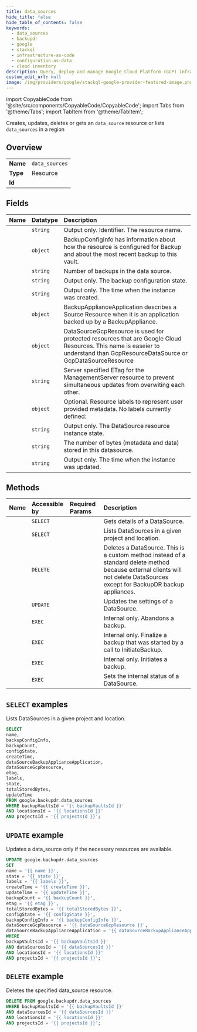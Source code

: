 ```yaml
---
title: data_sources
hide_title: false
hide_table_of_contents: false
keywords:
  - data_sources
  - backupdr
  - google
  - stackql
  - infrastructure-as-code
  - configuration-as-data
  - cloud inventory
description: Query, deploy and manage Google Cloud Platform (GCP) infrastructure and resources using SQL
custom_edit_url: null
image: /img/providers/google/stackql-google-provider-featured-image.png
---
```


import CopyableCode from '@site/src/components/CopyableCode/CopyableCode';
import Tabs from '@theme/Tabs';
import TabItem from '@theme/TabItem';

Creates, updates, deletes or gets an <code>data_source</code> resource or lists <code>data_sources</code> in a region

## Overview
<table><tbody>
<tr><td><b>Name</b></td><td><code>data_sources</code></td></tr>
<tr><td><b>Type</b></td><td>Resource</td></tr>
<tr><td><b>Id</b></td><td><CopyableCode code="google.backupdr.data_sources" /></td></tr>
</tbody></table>

## Fields
| Name | Datatype | Description |
|:-----|:---------|:------------|
| <CopyableCode code="name" /> | `string` | Output only. Identifier. The resource name. |
| <CopyableCode code="backupConfigInfo" /> | `object` | BackupConfigInfo has information about how the resource is configured for Backup and about the most recent backup to this vault. |
| <CopyableCode code="backupCount" /> | `string` | Number of backups in the data source. |
| <CopyableCode code="configState" /> | `string` | Output only. The backup configuration state. |
| <CopyableCode code="createTime" /> | `string` | Output only. The time when the instance was created. |
| <CopyableCode code="dataSourceBackupApplianceApplication" /> | `object` | BackupApplianceApplication describes a Source Resource when it is an application backed up by a BackupAppliance. |
| <CopyableCode code="dataSourceGcpResource" /> | `object` | DataSourceGcpResource is used for protected resources that are Google Cloud Resources. This name is easeier to understand than GcpResourceDataSource or GcpDataSourceResource |
| <CopyableCode code="etag" /> | `string` | Server specified ETag for the ManagementServer resource to prevent simultaneous updates from overwiting each other. |
| <CopyableCode code="labels" /> | `object` | Optional. Resource labels to represent user provided metadata. No labels currently defined: |
| <CopyableCode code="state" /> | `string` | Output only. The DataSource resource instance state. |
| <CopyableCode code="totalStoredBytes" /> | `string` | The number of bytes (metadata and data) stored in this datasource. |
| <CopyableCode code="updateTime" /> | `string` | Output only. The time when the instance was updated. |

## Methods
| Name | Accessible by | Required Params | Description |
|:-----|:--------------|:----------------|:------------|
| <CopyableCode code="get" /> | `SELECT` | <CopyableCode code="backupVaultsId, dataSourcesId, locationsId, projectsId" /> | Gets details of a DataSource. |
| <CopyableCode code="list" /> | `SELECT` | <CopyableCode code="backupVaultsId, locationsId, projectsId" /> | Lists DataSources in a given project and location. |
| <CopyableCode code="remove" /> | `DELETE` | <CopyableCode code="backupVaultsId, dataSourcesId, locationsId, projectsId" /> | Deletes a DataSource. This is a custom method instead of a standard delete method because external clients will not delete DataSources except for BackupDR backup appliances. |
| <CopyableCode code="patch" /> | `UPDATE` | <CopyableCode code="backupVaultsId, dataSourcesId, locationsId, projectsId" /> | Updates the settings of a DataSource. |
| <CopyableCode code="abandon_backup" /> | `EXEC` | <CopyableCode code="backupVaultsId, dataSourcesId, locationsId, projectsId" /> | Internal only. Abandons a backup. |
| <CopyableCode code="finalize_backup" /> | `EXEC` | <CopyableCode code="backupVaultsId, dataSourcesId, locationsId, projectsId" /> | Internal only. Finalize a backup that was started by a call to InitiateBackup. |
| <CopyableCode code="initiate_backup" /> | `EXEC` | <CopyableCode code="backupVaultsId, dataSourcesId, locationsId, projectsId" /> | Internal only. Initiates a backup. |
| <CopyableCode code="set_internal_status" /> | `EXEC` | <CopyableCode code="backupVaultsId, dataSourcesId, locationsId, projectsId" /> | Sets the internal status of a DataSource. |

## `SELECT` examples

Lists DataSources in a given project and location.

```sql
SELECT
name,
backupConfigInfo,
backupCount,
configState,
createTime,
dataSourceBackupApplianceApplication,
dataSourceGcpResource,
etag,
labels,
state,
totalStoredBytes,
updateTime
FROM google.backupdr.data_sources
WHERE backupVaultsId = '{{ backupVaultsId }}'
AND locationsId = '{{ locationsId }}'
AND projectsId = '{{ projectsId }}'; 
```

## `UPDATE` example

Updates a data_source only if the necessary resources are available.

```sql
UPDATE google.backupdr.data_sources
SET 
name = '{{ name }}',
state = '{{ state }}',
labels = '{{ labels }}',
createTime = '{{ createTime }}',
updateTime = '{{ updateTime }}',
backupCount = '{{ backupCount }}',
etag = '{{ etag }}',
totalStoredBytes = '{{ totalStoredBytes }}',
configState = '{{ configState }}',
backupConfigInfo = '{{ backupConfigInfo }}',
dataSourceGcpResource = '{{ dataSourceGcpResource }}',
dataSourceBackupApplianceApplication = '{{ dataSourceBackupApplianceApplication }}'
WHERE 
backupVaultsId = '{{ backupVaultsId }}'
AND dataSourcesId = '{{ dataSourcesId }}'
AND locationsId = '{{ locationsId }}'
AND projectsId = '{{ projectsId }}';
```

## `DELETE` example

Deletes the specified data_source resource.

```sql
DELETE FROM google.backupdr.data_sources
WHERE backupVaultsId = '{{ backupVaultsId }}'
AND dataSourcesId = '{{ dataSourcesId }}'
AND locationsId = '{{ locationsId }}'
AND projectsId = '{{ projectsId }}';
```
